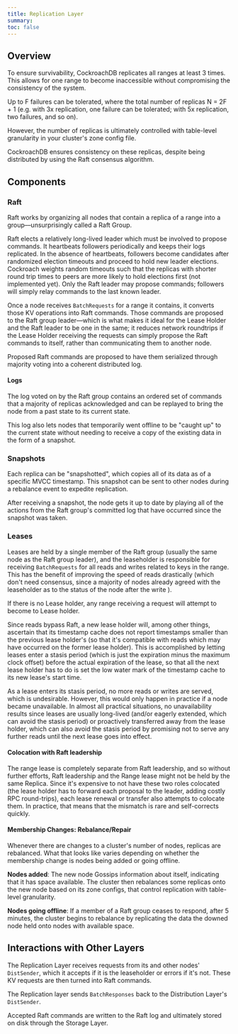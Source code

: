 ```yaml
---
title: Replication Layer
summary: 
toc: false
---
```


<div id="toc"></div>

## Overview

To ensure survivability, CockroachDB replicates all ranges at least 3 times. This allows for one range to become inaccessible without compromising the consistency of the system.

Up to F failures can be tolerated, where the total number of replicas N = 2F + 1 (e.g. with 3x replication, one failure can be tolerated; with 5x replication, two failures, and so on).

However, the number of replicas is ultimately controlled with table-level granularity in your cluster's zone config file.

CockroachDB ensures consistency on these replicas, despite being distributed by using the Raft consensus algorithm.

## Components

### Raft

Raft works by organizing all nodes that contain a replica of a range into a group––unsurprisingly called a Raft Group.

Raft elects a relatively long-lived leader which must be involved to propose commands. It heartbeats followers periodically and keeps their logs replicated. In the absence of heartbeats, followers become candidates after randomized election timeouts and proceed to hold new leader elections. Cockroach weights random timeouts such that the replicas with shorter round trip times to peers are more likely to hold elections first (not implemented yet). Only the Raft leader may propose commands; followers will simply relay commands to the last known leader.

Once a node receives `BatchRequests` for a range it contains, it converts those KV operations into Raft commands. Those commands are proposed to the Raft group leader––which is what makes it ideal for the Lease Holder and the Raft leader to be one in the same; it reduces network roundtrips if the Lease Holder receiving the requests can simply propose the Raft commands to itself, rather than communicating them to another node.

Proposed Raft commands are proposed to have them serialized through majority voting into a coherent distributed log.

#### Logs

The log voted on by the Raft group contains an ordered set of commands that a majority of replicas acknowledged and can be replayed to bring the node from a past state to its current state.

This log also lets nodes that temporarily went offline to be "caught up" to the current state without needing to receive a copy of the existing data in the form of a snapshot.

### Snapshots

Each replica can be "snapshotted", which copies all of its data as of a specific MVCC timestamp. This snapshot can be sent to other nodes during a rebalance event to expedite replication.

After receiving a snapshot, the node gets it up to date by playing all of the actions from the Raft group's committed log that have occurred since the snapshot was taken.

### Leases

Leases are held by a single member of the Raft group (usually the same node as the Raft group leader), and the leaseholder is responsible for receiving `BatchRequests` for all reads and writes related to keys in the range. This has the benefit of improving the speed of reads drastically (which don't need consensus, since a majority of nodes already agreed with the leaseholder as to the status of the node after the write ).

If there is no Lease holder, any range receiving a request will attempt to become to Lease holder.

Since reads bypass Raft, a new lease holder will, among other things, ascertain that its timestamp cache does not report timestamps smaller than the previous lease holder's (so that it's compatible with reads which may have occurred on the former lease holder). This is accomplished by letting leases enter a stasis period (which is just the expiration minus the maximum clock offset) before the actual expiration of the lease, so that all the next lease holder has to do is set the low water mark of the timestamp cache to its new lease's start time.

As a lease enters its stasis period, no more reads or writes are served, which is undesirable. However, this would only happen in practice if a node became unavailable. In almost all practical situations, no unavailability results since leases are usually long-lived (and/or eagerly extended, which can avoid the stasis period) or proactively transferred away from the lease holder, which can also avoid the stasis period by promising not to serve any further reads until the next lease goes into effect.

#### Colocation with Raft leadership

The range lease is completely separate from Raft leadership, and so without further efforts, Raft leadership and the Range lease might not be held by the same Replica. Since it's expensive to not have these two roles colocated (the lease holder has to forward each proposal to the leader, adding costly RPC round-trips), each lease renewal or transfer also attempts to colocate them. In practice, that means that the mismatch is rare and self-corrects quickly.

#### Membership Changes: Rebalance/Repair

Whenever there are changes to a cluster's number of nodes, replicas are rebalanced. What that looks like varies depending on whether the membership change is nodes being added or going offline.

**Nodes added**: The new node Gossips information about itself, indicating that it has space available. The cluster then rebalances some replicas onto the new node based on its zone configs, that control replication with table-level granularity.

**Nodes going offline**: If a member of a Raft group ceases to respond, after 5 minutes, the cluster begins to rebalance by replicating the data the downed node held onto nodes with available space.

## Interactions with Other Layers

The Replication Layer receives requests from its and other nodes' `DistSender`, which it accepts if it is the leaseholder or errors if it's not. These KV requests are then turned into Raft commands.

The Replication layer sends `BatchResponses` back to the Distribution Layer's `DistSender`.

Accepted Raft commands are written to the Raft log and ultimately stored on disk through the Storage Layer.
